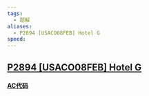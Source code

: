 ```yaml
---
tags:
  - 题解
aliases:
  - P2894 [USACO08FEB] Hotel G
speed:
---
```

## [P2894 [USACO08FEB] Hotel G](https://www.luogu.com.cn/problem/P2894)



#### [AC代码]()

```cpp

```
